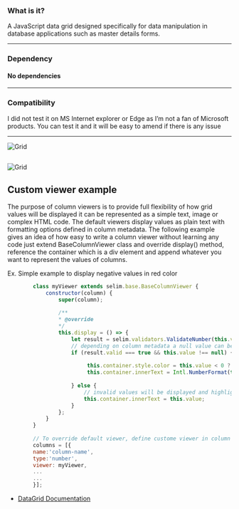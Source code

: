  ### What is it?
 
  A JavaScript data grid designed specifically for data manipulation in database applications such as master details forms.

----
### Dependency
#### No dependencies
----
### Compatibility
I did not test it on MS Internet explorer or Edge as I’m not a fan of Microsoft products. You can test it and it will be easy to amend if there is any issue

***

![Grid](https://github.com/YaserFarghaly/Javascript-Data-Grid/wiki/other/demo-1.png "DataGrid attached to document body")


## 

![Grid](https://github.com/YaserFarghaly/Javascript-Data-Grid/wiki/other/design.png "DataGrid design")

## Custom viewer example
The purpose of column viewers is to provide full flexibility of how grid values will be displayed it can be represented as a simple text, image or complex HTML code. The default viewers display values as plain text with formatting options defined in column metadata. The following example gives an idea of how easy to write a column viewer without learning any code just extend BaseColumnViewer class and override display() method, reference the container which is a div element and append whatever you want to represent the values of columns.

Ex. Simple example to display negative values in red color

```javascript
        class myViewer extends selim.base.BaseColumnViewer {
            constructor(column) {
                super(column); 
                
                /** 
                * @override 
                */
                this.display = () => {
                    let result = selim.validators.ValidateNumber(this.value,column);
                    // depending on column metadata a null value can be valid value if the column is not required
                    if (result.valid === true && this.value !== null) {
                       
                         this.container.style.color = this.value < 0 ? 'red':'inherit';
                         this.container.innerText = Intl.NumberFormat(this.locale, this.options).format(this.value);
                        
                    } else {
                        // invalid values will be displayed and highlighted
                        this.container.innerText = this.value;
                    }
                };
            }
        }
        
        // To override default viewer, define custome viewer in column metadata
        columns = [{
        name:'column-name',
        type:'number',
        viewer: myViewer,
        ...
        ...
        }];
```


-  [DataGrid Documentation](https://github.com/YaserFarghaly/Javascript-Data-Grid/wiki "Documentation link")


